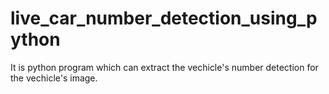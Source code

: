 # live_car_number_detection_using_python
It is python program which can extract the vechicle's number detection for the vechicle's image.
